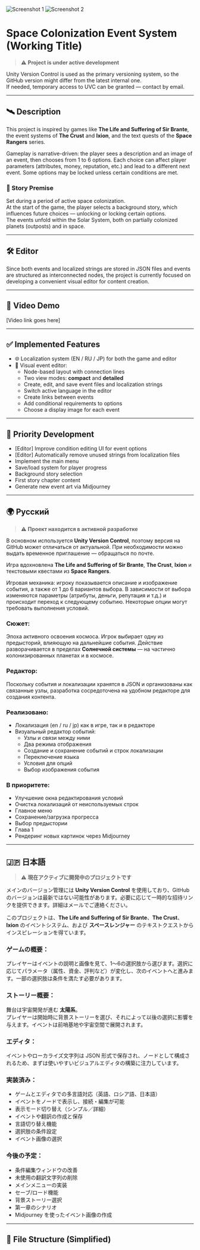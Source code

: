 ![Screenshot 1](screenshots/screenshot1.png)
![Screenshot 2](screenshots/screenshot2.png)

# Space Colonization Event System (Working Title)

> ⚠️ **Project is under active development**

Unity Version Control is used as the primary versioning system, so the GitHub version might differ from the latest internal one.  
If needed, temporary access to UVC can be granted — contact by email.

---

## 🛰️ Description

This project is inspired by games like **The Life and Suffering of Sir Brante**, the event systems of **The Crust** and **Ixion**, and the text quests of the **Space Rangers** series.

Gameplay is narrative-driven: the player sees a description and an image of an event, then chooses from 1 to 6 options. Each choice can affect player parameters (attributes, money, reputation, etc.) and lead to a different next event. Some options may be locked unless certain conditions are met.

### 🌌 Story Premise

Set during a period of active space colonization.  
At the start of the game, the player selects a background story, which influences future choices — unlocking or locking certain options.  
The events unfold within the Solar System, both on partially colonized planets (outposts) and in space.

---

## 🛠️ Editor

Since both events and localized strings are stored in JSON files and events are structured as interconnected nodes, the project is currently focused on developing a convenient visual editor for content creation.

---

## 🎥 Video Demo

[Video link goes here]

---

## ✅ Implemented Features

- 🌐 Localization system (EN / RU / JP) for both the game and editor
- 🧩 Visual event editor:
  - Node-based layout with connection lines
  - Two view modes: **compact** and **detailed**
  - Create, edit, and save event files and localization strings
  - Switch active language in the editor
  - Create links between events
  - Add conditional requirements to options
  - Choose a display image for each event

---

## 🚧 Priority Development

- [Editor] Improve condition editing UI for event options
- [Editor] Automatically remove unused strings from localization files
- Implement the main menu
- Save/load system for player progress
- Background story selection
- First story chapter content
- Generate new event art via Midjourney

---

## 🌍 Русский

> ⚠️ **Проект находится в активной разработке**

В основном используется **Unity Version Control**, поэтому версия на GitHub может отличаться от актуальной. При необходимости можно выдать временное приглашение — обращаться по почте.

Игра вдохновлена **The Life and Suffering of Sir Brante**, **The Crust**, **Ixion** и текстовыми квестами из **Space Rangers**.

Игровая механика: игроку показывается описание и изображение события, а также от 1 до 6 вариантов выбора. В зависимости от выбора изменяются параметры (атрибуты, деньги, репутация и т.д.) и происходит переход к следующему событию. Некоторые опции могут требовать выполнения условий.

### Сюжет:

Эпоха активного освоения космоса. Игрок выбирает одну из предысторий, влияющую на дальнейшие события. Действие разворачивается в пределах **Солнечной системы** — на частично колонизированных планетах и в космосе.

### Редактор:

Поскольку события и локализации хранятся в JSON и организованы как связанные узлы, разработка сосредоточена на удобном редакторе для создания контента.

### Реализовано:

- Локализация (en / ru / jp) как в игре, так и в редакторе
- Визуальный редактор событий:
  - Узлы и связи между ними
  - Два режима отображения
  - Создание и сохранение событий и строк локализации
  - Переключение языка
  - Условия для опций
  - Выбор изображения события

### В приоритете:

- Улучшение окна редактирования условий
- Очистка локализаций от неиспользуемых строк
- Главное меню
- Сохранение/загрузка прогресса
- Выбор предыстории
- Глава 1
- Рендеринг новых картинок через Midjourney

---

## 🇯🇵 日本語

> ⚠️ **現在アクティブに開発中のプロジェクトです**

メインのバージョン管理には **Unity Version Control** を使用しており、GitHub のバージョンは最新ではない可能性があります。必要に応じて一時的な招待リンクを提供できます。詳細はメールでご連絡ください。

このプロジェクトは、**The Life and Suffering of Sir Brante**、**The Crust**、**Ixion** のイベントシステム、および **スペースレンジャー** のテキストクエストからインスピレーションを得ています。

### ゲームの概要：

プレイヤーはイベントの説明と画像を見て、1〜6の選択肢から選びます。選択に応じてパラメータ（属性、資金、評判など）が変化し、次のイベントへと進みます。一部の選択肢は条件を満たす必要があります。

### ストーリー概要：

舞台は宇宙開発が進む **太陽系**。  
プレイヤーは開始時に背景ストーリーを選び、それによって以後の選択に影響を与えます。イベントは前哨基地や宇宙空間で展開されます。

### エディタ：

イベントやローカライズ文字列は JSON 形式で保存され、ノードとして構成されるため、まずは使いやすいビジュアルエディタの構築に注力しています。

### 実装済み：

- ゲームとエディタでの多言語対応（英語、ロシア語、日本語）
- イベントをノードで表示し、接続・編集が可能
- 表示モード切り替え（シンプル／詳細）
- イベントや翻訳の作成と保存
- 言語切り替え機能
- 選択肢の条件設定
- イベント画像の選択

### 今後の予定：

- 条件編集ウィンドウの改善
- 未使用の翻訳文字列の削除
- メインメニューの実装
- セーブ/ロード機能
- 背景ストーリー選択
- 第一章のシナリオ
- Midjourney を使ったイベント画像の作成

---

## 📁 File Structure (Simplified)

